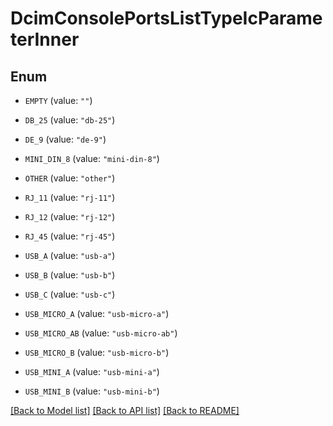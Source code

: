 # DcimConsolePortsListTypeIcParameterInner

## Enum


* `EMPTY` (value: `""`)

* `DB_25` (value: `"db-25"`)

* `DE_9` (value: `"de-9"`)

* `MINI_DIN_8` (value: `"mini-din-8"`)

* `OTHER` (value: `"other"`)

* `RJ_11` (value: `"rj-11"`)

* `RJ_12` (value: `"rj-12"`)

* `RJ_45` (value: `"rj-45"`)

* `USB_A` (value: `"usb-a"`)

* `USB_B` (value: `"usb-b"`)

* `USB_C` (value: `"usb-c"`)

* `USB_MICRO_A` (value: `"usb-micro-a"`)

* `USB_MICRO_AB` (value: `"usb-micro-ab"`)

* `USB_MICRO_B` (value: `"usb-micro-b"`)

* `USB_MINI_A` (value: `"usb-mini-a"`)

* `USB_MINI_B` (value: `"usb-mini-b"`)


[[Back to Model list]](../README.md#documentation-for-models) [[Back to API list]](../README.md#documentation-for-api-endpoints) [[Back to README]](../README.md)


